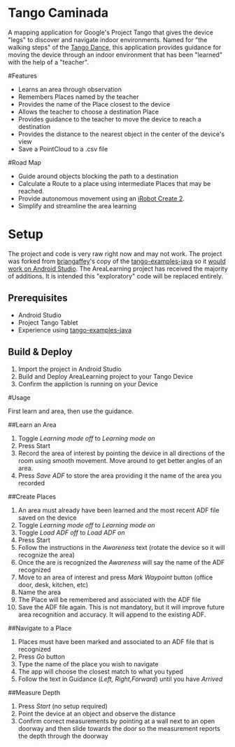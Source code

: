 # Tango Caminada
A mapping application for Google's Project Tango that gives the device "legs" to discover and navigate indoor environments. Named for "the walking steps" of the [Tango Dance][1], this application provides guidance for moving the device through an indoor environment that has been "learned" with the help of a "teacher".  

#Features
* Learns an area through observation
* Remembers Places named by the teacher
* Provides the name of the Place closest to the device 
* Allows the teacher to choose a destination Place 
* Provides guidance to the teacher to move the device to reach a destination
* Provides the distance to the nearest object in the center of the device's view
* Save a PointCloud to a .csv file

#Road Map
* Guide around objects blocking the path to a destination
* Calculate a Route to a place using intermediate Places that may be reached.
* Provide autonomous movement using an [iRobot Create 2][2].
* Simplify and streamline the area learning

# Setup 
The project and code is very raw right now and may not work.  The project was forked from [briangaffey][3]'s copy of the [tango-examples-java][4] so it [would work on Android Studio][5].  The AreaLearning project has received the majority of additions.  It is intended this "exploratory" code will be replaced entirely.

## Prerequisites
* Android Studio
* Project Tango Tablet
* Experience using [tango-examples-java][4]

## Build & Deploy
1. Import the project in Android Studio
1. Build and Deploy AreaLearning project to your Tango Device
1. Confirm the appliction is running on your Device

#Usage

First learn and area, then use the guidance.

##Learn an Area
1. Toggle _Learning mode off_ to _Learning mode on_
2. Press Start
3. Record the area of interest by pointing the device in all directions of the room using smooth movement. Move around to get better angles of an area.
4. Press _Save ADF_ to store the area providing it the name of the area you recorded

##Create Places
1. An area must already have been learned and the most recent ADF file saved on the device
2. Toggle _Learning mode off_ to _Learning mode on_
3. Toggle _Load ADF off_ to _Load ADF on_
4. Press Start
5. Follow the instructions in the _Awareness_ text (rotate the device so it will recognize the area)
6. Once the are is recognized the _Awareness_ will say the name of the ADF recognized
7. Move to an area of interest and press _Mark Waypoint_ button (office door, desk, kitchen, etc)
8. Name the area 
9. The Place will be remembered and associated with the ADF file
10. Save the ADF file again.  This is not mandatory, but it will improve future area recognition and accuracy. It will append to the existing ADF.

##Navigate to a Place
1. Places must have been marked and associated to an ADF file that is recognized
2. Press _Go_ button
3. Type the name of the place you wish to navigate
4. The app will choose the closest match to what you typed
5. Follow the text in Guidance (_Left, Right,Forward_) until you have _Arrived_

##Measure Depth
1. Press _Start_ (no setup required)
2. Point the device at an object and observe the distance
3. Confirm correct measurements by pointing at a wall next to an open doorway and then slide towards the door so the measurement reports the depth through the doorway


[1]: http://www.tejastango.com/terminology.html#C
[2]: http://www.irobot.com/About-iRobot/STEM/Create-2.aspx
[3]: https://github.com/briangriffey/tango-examples-java
[4]: https://github.com/googlesamples/tango-examples-java
[5]: https://github.com/googlesamples/tango-examples-java

